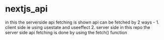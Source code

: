 # nextjs_api
in this the  serverside api fetching is shown 
api can be fetched by 2 ways - 1. client side ie using  usestate and useeffect 2. server side
in this repo the server side api fetching is done by using the fetch() function
